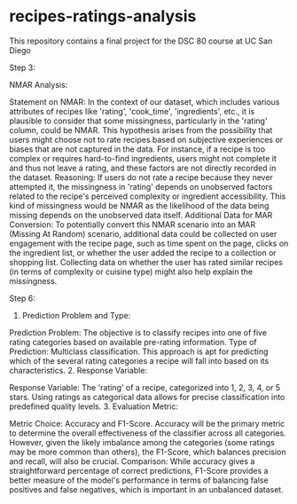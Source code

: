 # recipes-ratings-analysis
This repository contains a final project for the DSC 80 course at UC San Diego

Step 3:

NMAR Analysis:

Statement on NMAR: In the context of our dataset, which includes various attributes of recipes like 'rating', 'cook_time', 'ingredients', etc., it is plausible to consider that some missingness, particularly in the 'rating' column, could be NMAR. This hypothesis arises from the possibility that users might choose not to rate recipes based on subjective experiences or biases that are not captured in the data. For instance, if a recipe is too complex or requires hard-to-find ingredients, users might not complete it and thus not leave a rating, and these factors are not directly recorded in the dataset.
Reasoning: If users do not rate a recipe because they never attempted it, the missingness in 'rating' depends on unobserved factors related to the recipe's perceived complexity or ingredient accessibility. This kind of missingness would be NMAR as the likelihood of the data being missing depends on the unobserved data itself.
Additional Data for MAR Conversion: To potentially convert this NMAR scenario into an MAR (Missing At Random) scenario, additional data could be collected on user engagement with the recipe page, such as time spent on the page, clicks on the ingredient list, or whether the user added the recipe to a collection or shopping list. Collecting data on whether the user has rated similar recipes (in terms of complexity or cuisine type) might also help explain the missingness.


Step 6:

1. Prediction Problem and Type:

Prediction Problem: The objective is to classify recipes into one of five rating categories based on available pre-rating information.
Type of Prediction: Multiclass classification. This approach is apt for predicting which of the several rating categories a recipe will fall into based on its characteristics.
2. Response Variable:

Response Variable: The 'rating' of a recipe, categorized into 1, 2, 3, 4, or 5 stars. Using ratings as categorical data allows for precise classification into predefined quality levels.
3. Evaluation Metric:

Metric Choice: Accuracy and F1-Score. Accuracy will be the primary metric to determine the overall effectiveness of the classifier across all categories. However, given the likely imbalance among the categories (some ratings may be more common than others), the F1-Score, which balances precision and recall, will also be crucial.
Comparison: While accuracy gives a straightforward percentage of correct predictions, F1-Score provides a better measure of the model's performance in terms of balancing false positives and false negatives, which is important in an unbalanced dataset.
